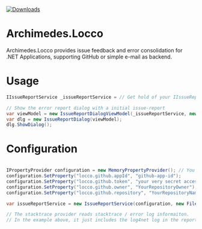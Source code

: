 [![Downloads](https://img.shields.io/badge/download-nuget-blue.svg)](https://www.nuget.org/packages/archimedes.locco)

# Archimedes.Locco
Archimedes.Locco provides issue feedback and error consolidation for .NET Applications, supporting GitHub or simple e-mail as backend.


# Usage

```csharp
IIssueReportService _issueReportService = // Get hold of your IIssueReportService

// Show the error report dialog with a initial issue-report
var viewModel = new IssueReportDialogViewModel(_issueReportService, new IssueReport("App Crash Sample"));
var dlg = new IssueReportDialog(viewModel);
dlg.ShowDialog();
```


# Configuration
```csharp

IPropertyProvider configuration = new MemoryPropertyProvider(); // You would probably integrate your own configuration solution here
configuration.SetProperty("locco.github.appId", "github-app-id");
configuration.SetProperty("locco.github.token", "your very secret access token");
configuration.SetProperty("locco.github.owner", "YourRepositoryOwner");
configuration.SetProperty("locco.github.repository", "YourRepositoryName");

var issueReportService = new IssueReportService(configuration, new FileStackTraceProvider(AppUtil.AppDataFolder + @"\Logs\events.log"));

// The stacktrace provider reads stacktrace / error log informaiton.
// In the example above, it just includes the log4net log in the report.
```
